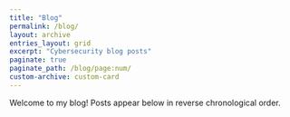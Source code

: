 ```yaml
---
title: "Blog"
permalink: /blog/
layout: archive
entries_layout: grid
excerpt: "Cybersecurity blog posts"
paginate: true
paginate_path: /blog/page:num/
custom-archive: custom-card
---
```


Welcome to my blog! Posts appear below in reverse chronological order.
